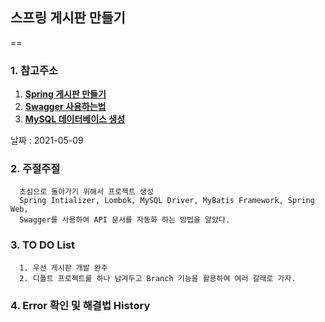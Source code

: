 ## 스프링 게시판 만들기
==
### 1. 참고주소
1. [**Spring 게시판 만들기**](https://walkerlab.tistory.com/3?category=840779)
2. [**Swagger 사용하는법**](https://walkerlab.tistory.com/8?category=840779)
3. [**MySQL 데이터베이스 생성**](https://futurists.tistory.com/11)

   
날짜 : 2021-05-09

### 2. 주절주절
      초심으로 돌아가기 위해서 프로젝트 생성
      Spring Intializer, Lombok, MySQL Driver, MyBatis Framework, Spring Web,
      Swagger를 사용하여 API 문서를 자동화 하는 방법을 알았다.
            
   
### 3. TO DO List
      1. 우선 게시판 개발 완주
      2. 디폴트 프로젝트를 하나 남겨두고 Branch 기능을 활용하여 여러 갈래로 가자.

### 4. Error 확인 및 해결법 History



